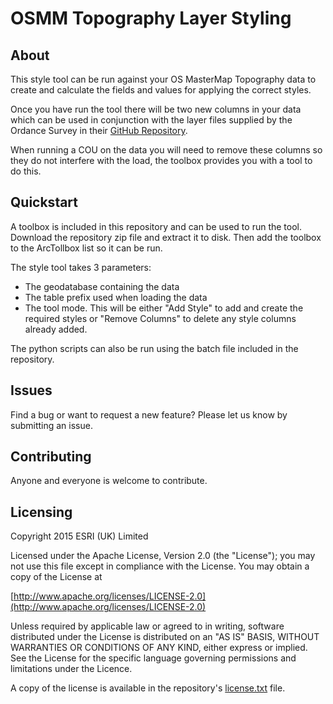 OSMM Topography Layer Styling
============

## About
This style tool can be run against your OS MasterMap Topography data to create and calculate the fields and values for applying the correct styles.

Once you have run the tool there will be two new columns in your data which can be used in conjunction with the layer files supplied by the Ordance Survey in their [GitHub Repository](https://github.com/OrdnanceSurvey/OSMM-Topography-Layer-stylesheets/tree/master/Schema%20version%209/Stylesheets/ESRI%20stylesheets%20(LYR)).

When running a COU on the data you will need to remove these columns so they do not interfere with the load, the toolbox provides you with a tool to do this.

## Quickstart

A toolbox is included in this repository and can be used to run the tool. Download the repository zip file and extract it to disk. Then add the toolbox to the ArcTollbox list so it can be run.  

The style tool takes 3 parameters:

- The geodatabase containing the data
- The table prefix used when loading the data
- The tool mode. This will be either "Add Style" to add and create the required styles or "Remove Columns" to delete any style columns already added.

The python scripts can also be run using the batch file included in the repository. 

## Issues

Find a bug or want to request a new feature?  Please let us know by submitting an issue.

## Contributing

Anyone and everyone is welcome to contribute.

## Licensing

Copyright 2015 ESRI (UK) Limited

Licensed under the Apache License, Version 2.0 (the "License"); you may not use this file except in compliance with the License. You may obtain a copy of the License at

[http://www.apache.org/licenses/LICENSE-2.0](http://www.apache.org/licenses/LICENSE-2.0)

Unless required by applicable law or agreed to in writing, software distributed under the License is distributed on an "AS IS" BASIS, WITHOUT WARRANTIES OR CONDITIONS OF ANY KIND, either express or implied. See the License for the specific language governing permissions and limitations under the Licence.

A copy of the license is available in the repository's [license.txt](license.txt) file.
